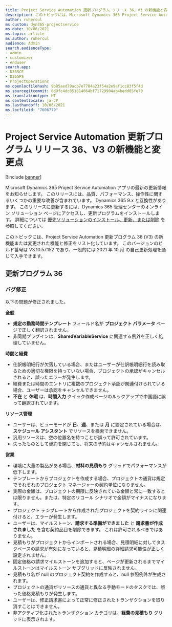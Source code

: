 ```yaml
---
title: Project Service Automation 更新プログラム リリース 36、V3 の新機能と変更点
description: このトピックには、Microsoft Dynamics 365 Project Service Automation 更新プログラム リリース 36 V3 で利用可能な機能と修正がリストされています。
author: ruhercul
ms.custom: dyn365-projectservice
ms.date: 10/06/2021
ms.topic: article
ms.author: ruhercul
audience: Admin
search.audienceType:
- admin
- customizer
- enduser
search.app:
- D365CE
- D365PS
- ProjectOperations
ms.openlocfilehash: 9b85aed79acb7e7784a23f54a2e9af1cc83f5f4d
ms.sourcegitcommit: 6d9fc4dc851814664bf71729904ab4bedd85fe70
ms.translationtype: HT
ms.contentlocale: ja-JP
ms.lasthandoff: 10/06/2021
ms.locfileid: "7606779"
---
```

# <a name="whats-new-or-changed-in-project-service-automation-update-release-36-v3"></a>Project Service Automation 更新プログラム リリース 36、V3 の新機能と変更点

[!include [banner](../includes/psa-now-project-operations.md)]

Microsoft Dynamics 365 Project Service Automation アプリの最新の更新情報をお知らせします。 このリリースには、品質、パフォーマンス、操作性に関するいくつかの重要な改善が含まれています。 Dynamics 365 9.x と互換性があります。 このリリースに更新するには、Dynamics 365 管理センターのオンライン ソリューション ページにアクセスし、更新プログラムをインストールします。 詳細については [優先ソリューションのインストール、更新、または削除](/power-platform/admin/install-remove-preferred-solution) を参照してください。

このトピックには、Project Service Automation 更新プログラム 36 (V3) の新機能または変更された機能と修正をリスト化しています。 このバージョンのビルド番号は V3.10.57.152 であり、一般的には 2021 年 10 月 の自己更新処理を通じて入手できます。

## <a name="update-release-36"></a>更新プログラム 36

### <a name="bug-fixes"></a>バグ修正

以下の問題が修正されました。

**全般**
- **規定の勤務時間テンプレート** フィールド名が **プロジェクト パラメータ** ページで正しく翻訳されません。
- 非同期プラグインは、**SharedVariableService** に関連する例外を正しく処理していません。

**時間と経費**
- 仕訳帳明細行が欠落している場合、またはユーザーが仕訳帳明細行を読み取るための適切な権限を持っていない場合、プロジェクトの承認がキャンセルされると、誤ったエラーが発生します。
- 経費または時間のエントリに複数のプロジェクト承認が関連付けられている場合、ユーザーは承認をキャンセルできません。
- **不在** と **休暇** は、**時間入力** クイック作成ページのルックアップで中国語に誤って翻訳されています。

**リソース管理**
- ユーザーは、ビューモードが **日**、**週**、または **月** に設定されている場合は、**スケジュール アシスタント** でリソースを検索できません。
- 汎用リソースは、空の位置名を持つことが誤って許可されています。 
- 失ったものとして契約を閉じても、将来の予約はキャンセルされません。

**営業**
- 環境に大量の製品がある場合、**材料の見積もり** グリッドでパフォーマンスが低下します。
- テンプレートからプロジェクトを作成する場合、プロジェクトの通貨は規定でそれぞれのプロジェクト マネージャーの契約単位になりません。
- 実際の金額は、プロジェクトの期限に反映されている金額と常に一致するとは限りません。または、特定のリコール シナリオで金額がマイナスになります。
- プロジェクト テンプレートから作成されたプロジェクトを契約ラインに関連付けると、エラーが発生します。
- ユーザーは、マイルストーン、**請求する準備ができました** と **請求書が作成されました** を含む契約品目を削除できます。 これは許可されるべきではありません。
- 見積もりがプロジェクトからインポートされる場合、見積明細に対してタスクベースの請求が有効になっていると、見積明細の詳細請求可能性が正しく設定されません。
- 固定価格の請求マイルストーンを追加すると、ページが更新されるまでマイルストーンはマイルストーン サブグリッドに反映されません。
- 見積もり名が null のプロジェクト契約を作成すると、null 参照例外が生成されます。
- プロジェクトの通貨がリソースの通貨と異なる手動モードのタスクでは、誤った価格見積もりが発生します。
- ユーザーは、修正請求書によって正常に修正されたトランザクションを取り消すことはできません。
- 非アクティブ化されたトランザクション カテゴリは、**経費の見積もり** グリッドに表示されます。



